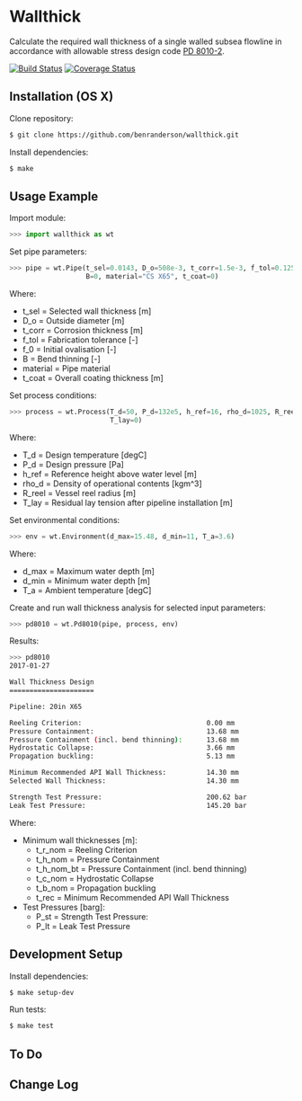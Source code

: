 # Wallthick

Calculate the required wall thickness of a single walled subsea flowline in accordance with allowable stress design code [PD 8010-2](https://shop.bsigroup.com/ProductDetail?pid=000000000030344663).

[![Build Status][travis-image]][travis-url]
[![Coverage Status][coveralls-image]][coveralls-url]

## Installation (OS X)

Clone repository:

```sh
$ git clone https://github.com/benranderson/wallthick.git
```

Install dependencies:

```sh
$ make
```

## Usage Example

Import module:

```python
>>> import wallthick as wt
```

Set pipe parameters:

```python
>>> pipe = wt.Pipe(t_sel=0.0143, D_o=508e-3, t_corr=1.5e-3, f_tol=0.125, f_0=0.025,
                   B=0, material="CS X65", t_coat=0)
```
Where:
* t_sel = Selected wall thickness [m]
* D_o = Outside diameter [m]
* t_corr = Corrosion thickness [m]
* f_tol = Fabrication tolerance [-]
* f_0 = Initial ovalisation [-]
* B = Bend thinning [-]
* material = Pipe material
* t_coat = Overall coating thickness [m]

Set process conditions:

```python
>>> process = wt.Process(T_d=50, P_d=132e5, h_ref=16, rho_d=1025, R_reel=0,
                         T_lay=0)
```

Where:
* T_d = Design temperature [degC]
* P_d = Design pressure [Pa]
* h_ref = Reference height above water level [m]
* rho_d = Density of operational contents [kgm^3]
* R_reel = Vessel reel radius [m]
* T_lay = Residual lay tension after pipeline installation [m]

Set environmental conditions:

```python
>>> env = wt.Environment(d_max=15.48, d_min=11, T_a=3.6)
```

Where:
* d_max = Maximum water depth [m]
* d_min = Minimum water depth [m]
* T_a = Ambient temperature [degC]

Create and run wall thickness analysis for selected input parameters:

```python
>>> pd8010 = wt.Pd8010(pipe, process, env)
```

Results:

```sh
>>> pd8010
2017-01-27

Wall Thickness Design
=====================

Pipeline: 20in X65

Reeling Criterion:                               0.00 mm
Pressure Containment:                            13.68 mm
Pressure Containment (incl. bend thinning):      13.68 mm
Hydrostatic Collapse:                            3.66 mm
Propagation buckling:                            5.13 mm

Minimum Recommended API Wall Thickness:          14.30 mm
Selected Wall Thickness:                         14.30 mm

Strength Test Pressure:                          200.62 bar
Leak Test Pressure:                              145.20 bar
```

Where:

* Minimum wall thicknesses [m]: 
    * t_r_nom = Reeling Criterion
    * t_h_nom = Pressure Containment
    * t_h_nom_bt = Pressure Containment (incl. bend thinning)
    * t_c_nom = Hydrostatic Collapse
    * t_b_nom = Propagation buckling
    * t_rec = Minimum Recommended API Wall Thickness
* Test Pressures [barg]:
    * P_st = Strength Test Pressure:
    * P_lt = Leak Test Pressure

## Development Setup

Install dependencies:

```sh
$ make setup-dev
```

Run tests:

```sh
$ make test
```

## To Do


## Change Log


<!-- Markdown link & img dfn's -->
[travis-image]: https://travis-ci.org/benranderson/wallthick.svg?branch=master
[travis-url]: https://travis-ci.org/benranderson/wallthick
[coveralls-image]:
https://coveralls.io/repos/github/benranderson/wallthick/badge.png?branch=master
[coveralls-url]:
https://coveralls.io/repos/github/benranderson/wallthick/badge.svg?branch=master